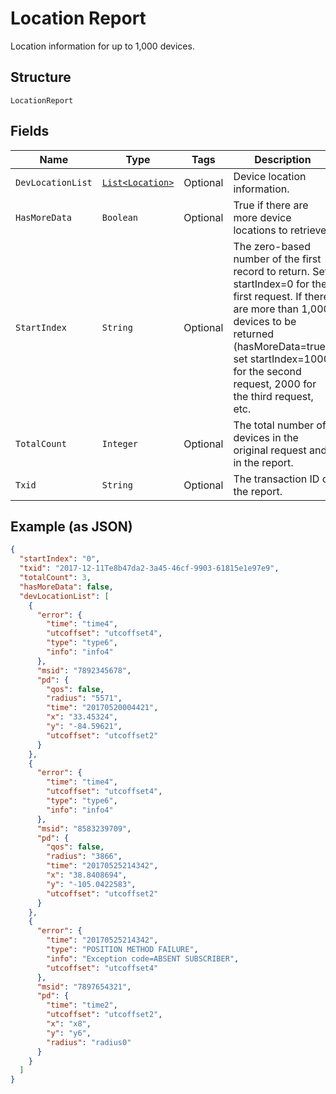 
# Location Report

Location information for up to 1,000 devices.

## Structure

`LocationReport`

## Fields

| Name | Type | Tags | Description | Getter | Setter |
|  --- | --- | --- | --- | --- | --- |
| `DevLocationList` | [`List<Location>`](../../doc/models/location.md) | Optional | Device location information. | List<Location> getDevLocationList() | setDevLocationList(List<Location> devLocationList) |
| `HasMoreData` | `Boolean` | Optional | True if there are more device locations to retrieve. | Boolean getHasMoreData() | setHasMoreData(Boolean hasMoreData) |
| `StartIndex` | `String` | Optional | The zero-based number of the first record to return. Set startIndex=0 for the first request. If there are more than 1,000 devices to be returned (hasMoreData=true), set startIndex=1000 for the second request, 2000 for the third request, etc. | String getStartIndex() | setStartIndex(String startIndex) |
| `TotalCount` | `Integer` | Optional | The total number of devices in the original request and in the report. | Integer getTotalCount() | setTotalCount(Integer totalCount) |
| `Txid` | `String` | Optional | The transaction ID of the report. | String getTxid() | setTxid(String txid) |

## Example (as JSON)

```json
{
  "startIndex": "0",
  "txid": "2017-12-11Te8b47da2-3a45-46cf-9903-61815e1e97e9",
  "totalCount": 3,
  "hasMoreData": false,
  "devLocationList": [
    {
      "error": {
        "time": "time4",
        "utcoffset": "utcoffset4",
        "type": "type6",
        "info": "info4"
      },
      "msid": "7892345678",
      "pd": {
        "qos": false,
        "radius": "5571",
        "time": "20170520004421",
        "x": "33.45324",
        "y": "-84.59621",
        "utcoffset": "utcoffset2"
      }
    },
    {
      "error": {
        "time": "time4",
        "utcoffset": "utcoffset4",
        "type": "type6",
        "info": "info4"
      },
      "msid": "8583239709",
      "pd": {
        "qos": false,
        "radius": "3866",
        "time": "20170525214342",
        "x": "38.8408694",
        "y": "-105.0422583",
        "utcoffset": "utcoffset2"
      }
    },
    {
      "error": {
        "time": "20170525214342",
        "type": "POSITION METHOD FAILURE",
        "info": "Exception code=ABSENT SUBSCRIBER",
        "utcoffset": "utcoffset4"
      },
      "msid": "7897654321",
      "pd": {
        "time": "time2",
        "utcoffset": "utcoffset2",
        "x": "x8",
        "y": "y6",
        "radius": "radius0"
      }
    }
  ]
}
```

